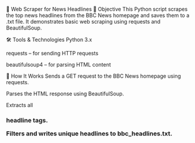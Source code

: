 📰 Web Scraper for News Headlines
📌 Objective
This Python script scrapes the top news headlines from the BBC News homepage and saves them to a .txt file. It demonstrates basic web scraping using requests and BeautifulSoup.

🛠️ Tools & Technologies
Python 3.x

requests – for sending HTTP requests

beautifulsoup4 – for parsing HTML content

🚀 How It Works
Sends a GET request to the BBC News homepage using requests.

Parses the HTML response using BeautifulSoup.

Extracts all <h3> headline tags.

Filters and writes unique headlines to bbc_headlines.txt.

